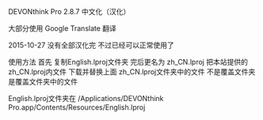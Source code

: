 DEVONthink Pro 2.8.7 中文化（汉化）

大部分使用 Google Translate 翻译


2015-10-27 没有全部汉化完 不过已经可以正常使用了

使用方法
首先 复制English.lproj文件夹 完后更名为 zh_CN.lproj
把本站提供的zh_CN.lproj内文件 下载并替换上面 zh_CN.lproj文件夹中的文件 不是覆盖文件夹 是覆盖文件夹中的文件

English.lproj文件夹在 /Applications/DEVONthink Pro.app/Contents/Resources/English.lproj
